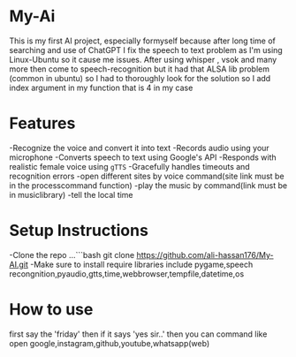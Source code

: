# My-Ai
This is my first AI project, especially formyself because after long time of searching and use of ChatGPT I fix the speech to text problem 
as I'm using Linux-Ubuntu so it cause me issues. After using whisper , vsok and many more then come to speech-recognition
but it had that ALSA lib problem (common in ubuntu) so I had to thoroughly look for the solution so I add index argument in 
my function that is 4 in my case

# Features
-Recognize the voice and convert it into text
-Records audio using your microphone
-Converts speech to text using Google's API
-Responds with realistic female voice using `gTTS`
-Gracefully handles timeouts and recognition errors
-open different sites by voice command(site link must be in the processcommand function)
-play the music by command(link must be in musiclibrary)
-tell the local time

# Setup Instructions
-Clone the repo
...```bash
git clone 
https://github.com/ali-hassan176/My-AI.git
-Make sure to install require libraries
include pygame,speech recongnition,pyaudio,gtts,time,webbrowser,tempfile,datetime,os

# How to use
first say the 'friday'
then if it says 'yes sir..'
then you can command like open google,instagram,github,youtube,whatsapp(web)
